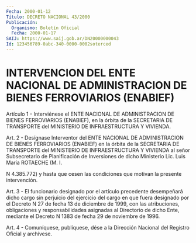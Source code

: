 ```yaml
---
Fecha: 2000-01-12
Título: DECRETO NACIONAL 43/2000
Publicación:
  Organismo: Boletín Oficial
  Fecha: 2000-01-17
SAIJ: https://www.saij.gob.ar/DN20000000043
Id: 123456789-0abc-340-0000-0002soterced
---
```

# INTERVENCION DEL ENTE NACIONAL DE ADMINISTRACION DE BIENES FERROVIARIOS (ENABIEF)

<a id="1"></a>
Artículo 1 - Interviénese  el  ENTE  NACIONAL  DE ADMINISTRACION DE BIENES  FERROVIARIOS  (ENABIEF), en la órbita de la  SECRETARIA  DE TRANSPORTE  del MINISTERIO DE INFRAESTRUCTURA Y VIVIENDA.

<a id="2"></a>
Art. 2 - Desígnase Interventor  del ENTE NACIONAL DE ADMINISTRACION DE BIENES FERROVIARIOS (ENABIEF)  en  la órbita de la SECRETARIA DE TRANSPORTE del MINISTERIO DE INFRAESTRUCTURA  Y  VIVIENDA  al señor Subsecretario  de  Planificación de Inversiones de dicho Ministerio Lic. Luis María ROTAECHE (M. I.

N 4.385.772) y hasta  que  cesen  las  condiciones  que  motivan la presente intervención.

<a id="3"></a>
Art.  3  -  El  funcionario  designado  por  el artículo precedente desempeñará dicho cargo sin perjuicio del ejercicio  del  cargo  en que fuera designado por el Decreto N 27 de fecha 13 de diciembre de 1999,   con  las  atribuciones,  obligaciones  y  responsabilidades asignadas  al  Directorio de dicho Ente, mediante el Decreto N 1383 de fecha 29 de noviembre de 1996.

<a id="4"></a>
Art. 4 - Comuníquese, publíquese,  dése a la Dirección Nacional del Registro Oficial y archívese.